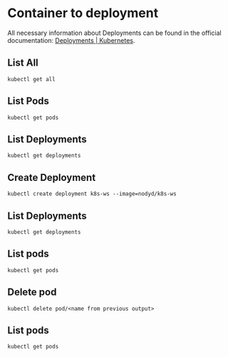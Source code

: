 # Container to deployment

All necessary information about Deployments can be found in the official documentation: [Deployments | Kubernetes](https://kubernetes.io/docs/concepts/workloads/controllers/deployment/). 

## List All

```
kubectl get all
```

## List Pods

```
kubectl get pods
```

## List Deployments

```
kubectl get deployments
```

## Create Deployment

```
kubectl create deployment k8s-ws --image=nodyd/k8s-ws
```

## List Deployments

```
kubectl get deployments
```

## List pods

```
kubectl get pods
```

## Delete pod

```
kubectl delete pod/<name from previous output>
```

## List pods

```
kubectl get pods
```


